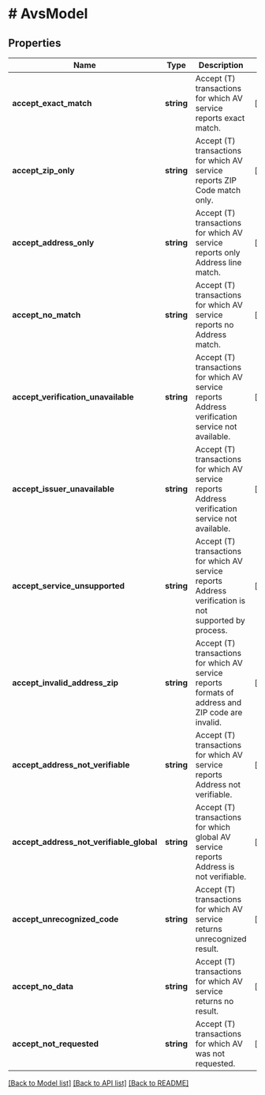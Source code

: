 # # AvsModel

## Properties

Name | Type | Description | Notes
------------ | ------------- | ------------- | -------------
**accept_exact_match** | **string** | Accept (T) transactions for which AV service reports exact match. | [optional]
**accept_zip_only** | **string** | Accept (T) transactions for which AV service reports ZIP Code match only. | [optional]
**accept_address_only** | **string** | Accept (T) transactions for which AV service reports only Address line match. | [optional]
**accept_no_match** | **string** | Accept (T) transactions for which AV service reports no Address match. | [optional]
**accept_verification_unavailable** | **string** | Accept (T) transactions for which AV service reports Address verification service not available. | [optional]
**accept_issuer_unavailable** | **string** | Accept (T) transactions for which AV service reports Address verification service not available. | [optional]
**accept_service_unsupported** | **string** | Accept (T) transactions for which AV service reports Address verification is not supported by process. | [optional]
**accept_invalid_address_zip** | **string** | Accept (T) transactions for which AV service reports formats of address and ZIP code are invalid. | [optional]
**accept_address_not_verifiable** | **string** | Accept (T) transactions for which AV service reports Address not verifiable. | [optional]
**accept_address_not_verifiable_global** | **string** | Accept (T) transactions for which global AV service reports Address is not verifiable. | [optional]
**accept_unrecognized_code** | **string** | Accept (T) transactions for which AV service returns unrecognized result. | [optional]
**accept_no_data** | **string** | Accept (T) transactions for which AV service returns no result. | [optional]
**accept_not_requested** | **string** | Accept (T) transactions for which AV was not requested. | [optional]

[[Back to Model list]](../../README.md#models) [[Back to API list]](../../README.md#endpoints) [[Back to README]](../../README.md)
